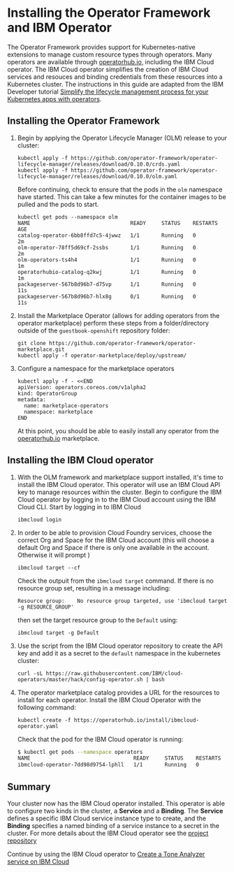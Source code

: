 # Installing the Operator Framework and IBM Operator

The Operator Framework provides support for Kubernetes-native extensions to manage custom resource types through operators. Many operators are available through [operatorhub.io](https://operatorhub.io/), including the IBM Cloud operator. The IBM Cloud operator simplifies the creation of IBM Cloud services and resouces and binding credentials from these resources into a Kubernetes cluster. The instructions in this guide are adapted from the IBM Developer tutorial [Simplify the lifecycle management process for your Kubernetes apps with operators](https://developer.ibm.com/tutorials/simplify-lifecycle-management-kubernetes-openshift-ibm-cloud-operator/).

## Installing the Operator Framework

1. Begin by applying the Operator Lifecycle Manager (OLM) release to your cluster:

    ```text
    kubectl apply -f https://github.com/operator-framework/operator-lifecycle-manager/releases/download/0.10.0/crds.yaml
    kubectl apply -f https://github.com/operator-framework/operator-lifecycle-manager/releases/download/0.10.0/olm.yaml
    ```

    Before continuing, check to ensure that the pods in the `olm` namespace have started. This can take a few minutes for the container images to be pulled and the pods to start.

    ```text
    kubectl get pods --namespace olm
    NAME                                READY     STATUS    RESTARTS   AGE
    catalog-operator-6bb8ffd7c5-4jwwz   1/1       Running   0          2m
    olm-operator-78ff5d69cf-2ssbs       1/1       Running   0          2m
    olm-operators-ts4h4                 1/1       Running   0          1m
    operatorhubio-catalog-q2kwj         1/1       Running   0          1m
    packageserver-567b8d96b7-d75vp      1/1       Running   0          11s
    packageserver-567b8d96b7-hlx8g      0/1       Running   0          11s
    ```

1. Install the Marketplace Operator (allows for adding operators from the operator marketplace) perform these steps from a folder/directory outside of the `guestbook-openshift` repository folder:

    ```text
    git clone https://github.com/operator-framework/operator-marketplace.git
    kubectl apply -f operator-marketplace/deploy/upstream/
    ```

1. Configure a namespace for the marketplace operators

    ```text
    kubectl apply -f - <<END
    apiVersion: operators.coreos.com/v1alpha2
    kind: OperatorGroup
    metadata:
      name: marketplace-operators
      namespace: marketplace
    END
    ```

    At this point, you should be able to easily install any operator from the [operatorhub.io](https://operatorhub.io/) marketplace.

## Installing the IBM Cloud operator

1. With the OLM framework and marketplace support installed, it's time to install the IBM Cloud operator. This operator will use an IBM Cloud API key to manage resources within the cluster. Begin to configure the IBM Cloud operator by logging in to the IBM Cloud account using the IBM Cloud CLI. Start by logging in to IBM Cloud

    ```text
    ibmcloud login
    ```

1. In order to be able to provision Cloud Foundry services, choose the correct Org and Space for the IBM Cloud account (this will choose a default Org and Space if there is only one available in the account. Otherwise it will prompt )

    ```text
    ibmcloud target --cf
    ```

    Check the outpuit from the `ibmcloud target` command. If there is no resource group set, resulting in a message including:

    `Resource group:    No resource group targeted, use 'ibmcloud target -g RESOURCE_GROUP'`

    then set the target resource group to the `Default` using:

    ```text
    ibmcloud target -g Default
    ```

1. Use the script from the IBM Cloud operator repository to create the API key and add it as a secret to the `default` namespace in the kubernetes cluster:

    ```text
    curl -sL https://raw.githubusercontent.com/IBM/cloud-operators/master/hack/config-operator.sh | bash
    ```

1. The operator marketplace catalog provides a URL for the resources to install for each operator. Install the IBM Cloud Operator with the following command:

    ```text
    kubectl create -f https://operatorhub.io/install/ibmcloud-operator.yaml
    ```

    Check that the pod for the IBM Cloud operator is running:

    ```bash
    $ kubectl get pods --namespace operators
    NAME                                 READY     STATUS    RESTARTS   AGE
    ibmcloud-operator-7dd98d9754-lphll   1/1       Running   0          1m
    ```

## Summary

Your cluster now has the IBM Cloud operator installed. This operator is able to configure two kinds in the cluster, a **Service** and a **Binding**. The **Service** defines a specific IBM Cloud service instance type to create, and the **Binding** specifies a named binding of a service instance to a secret in the cluster. For more details about the IBM Cloud operator see the [project repository](https://github.com/IBM/cloud-operators)

Continue by using the IBM Cloud operator to [Create a Tone Analyzer service on IBM Cloud](../exercise-4/README.md)
